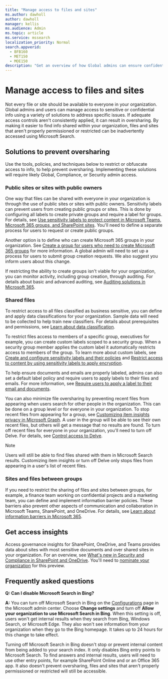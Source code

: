 ```yaml
---
title: "Manage access to files and sites"
ms.author: dawholl
author: dawholl
manager: kellis
ms.audience: Admin
ms.topic: article
ms.service: mssearch
localization_priority: Normal
search.appverid:
  - BFB160
  - MET150
  - MOE150
description: "Get an overview of how Global admins can ensure confidential or sensitive info isn't overshared within their organization."
---
```


# Manage access to files and sites

Not every file or site should be available to everyone in your organization. Global admins and users can manage access to sensitive or confidential info using a variety of solutions to address specific issues. If adequate access controls aren't consistently applied, it can result in oversharing. By making it easier to find info shared within your organization, files and sites that aren't properly permissioned or restricted can be inadvertently accessed using Microsoft Search.

## Solutions to prevent oversharing

Use the tools, policies, and techniques below to restrict or obfuscate access to info, to help prevent oversharing. Implementing these solutions will require likely Global, Compliance, or Security admin access.

### Public sites or sites with public owners

One way that files can be shared with everyone in your organization is through the use of public sites or sites with public owners. Sensitivity labels can prevent users from creating public groups or sites. This is done by configuring all labels to create private groups and require a label for groups. For details, see [Use sensitivity labels to protect content in Microsoft Teams, Microsoft 365 groups, and SharePoint sites](/microsoft-365/compliance/sensitivity-labels-teams-groups-sites). You'll need to define a separate process for users to request or create public groups.

Another option is to define who can create Microsoft 365 groups in your organization. See [Create a group for users who need to create Microsoft 365 groups](/microsoft-365/solutions/manage-creation-of-groups?view=o365-worldwide#step-1-create-a-group-for-users-who-need-to-create-microsoft-365-groups) for more information. A global admin will need to set up a process for users to submit group creation requests. We also suggest you inform users about this change.

If restricting the ability to create groups isn't viable for your organization, you can monitor activity, including group creation, through auditing. For details about basic and advanced auditing, see [Auditing solutions in Microsoft 365](/microsoft-365/compliance/auditing-solutions-overview?view=o365-worldwide).

### Shared files

To restrict access to all files classified as business sensitive, you can define and apply data classifications for your organization. Sample data will need to be collected to help train new classifiers. For details about prerequisites and permissions, see [Learn about data classification](/microsoft-365/compliance/data-classification-overview).

To restrict files access to members of a specific group, executives for example, you can create custom labels scoped to a security group. When a security group member applies the custom label it automatically restricts access to members of the group. To learn more about custom labels, see [Create and configure sensitivity labels and their policies](/microsoft-365/compliance/create-sensitivity-labels) and [Restrict access to content by using sensitivity labels to apply encryption](/microsoft-365/compliance/encryption-sensitivity-labels).

To help ensure documents and emails are properly labeled, admins can also set a default label policy and require users to apply labels to their files and emails. For more information, see [Require users to apply a label to their email and documents](/microsoft-365/compliance/sensitivity-labels-office-apps?view=o365-worldwide#require-users-to-apply-a-label-to-their-email-and-documents).

You can also minimize file oversharing by preventing recent files from appearing when users search for other people in the organization. This can be done on a group level or for everyone in your organization. To stop recent files from appearing for a group, see [Customizing item insights privacy in Microsoft Graph](/graph/insights-customize-item-insights-privacy). A user in the group will be able to see their own recent files, but others will get a message that no results are found. To turn off recent files for everyone in your organization, you'll need to turn off Delve. For details, see [Control access to Delve](/sharepoint/delve-for-office-365-admins#control-access-to-delve).

> [!Note]
> Users will still be able to find files shared with them in Microsoft Search results. Customizing item insights or turn off Delve only stops files from appearing in a user's list of recent files.

### Sites and files between groups

If you need to restrict the sharing of files and sites between groups, for example, a finance team working on confidential projects and a marketing team, you can define and implement information barrier policies. These barriers also prevent other aspects of communication and collaboration in Microsoft Teams, SharePoint, and OneDrive. For details, see [Learn about information barriers in Microsoft 365](/microsoft-365/compliance/information-barriers).

## Get access insights

Access governance insights for SharePoint, OneDrive, and Teams provides data about sites with most sensitive documents and over shared sites in your organization. For an overview, see [What's new in Security and Compliance in SharePoint and OneDrive](https://techcommunity.microsoft.com/t5/microsoft-sharepoint-blog/what-s-new-in-security-and-compliance-in-sharepoint-and-onedrive/ba-p/1696705). You'll need to [nominate your organization](https://forms.microsoft.com/Pages/ResponsePage.aspx?id=v4j5cvGGr0GRqy180BHbR3-O9WDTKhhDtgWfphwS9YhUM0hJNklNRkZKMlhLNDRZNzlEQlVDSjdZVi4u) for this preview.

## Frequently asked questions

**Q: Can I disable Microsoft Search in Bing?**

**A:** You can turn off Microsoft Search in Bing on the [Configurations](https://admin.microsoft.com/Adminportal/Home#/MicrosoftSearch/configurations) page in the Microsoft admin center. Choose **Change settings** and turn off **Allow your organization to use Microsoft Search in Bing**. When this setting is off, users won't get internal results when they search from Bing, Windows Search, or Microsoft Edge. They also won't see information from your organization when they go to the Bing homepage. It takes up to 24 hours for this change to take effect.

Turning off Microsoft Search in Bing doesn't stop or prevent internal content from being added to your search index. It only disables Bing entry points to Microsoft Search. To find answers and internal results, users will need to use other entry points, for example SharePoint Online and or an Office 365 app. It also doesn't prevent oversharing, files and sites that aren't properly permissioned or restricted will still be accessible.
